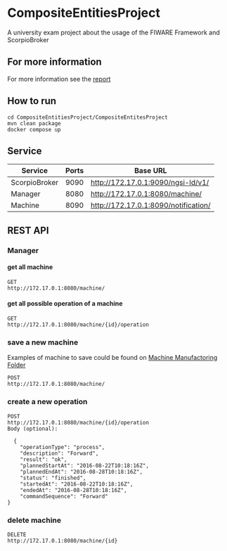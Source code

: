 # CompositeEntitiesProject
A university exam project about the usage of the FIWARE Framework and ScorpioBroker 
## For more information
For more information see the [report](Progetto_SWAM-DigitalTwin-FiWare.pdf)
## How to run
```
cd CompositeEntitiesProject/CompositeEntitesProject
mvn clean package
docker compose up
```
## Service
Service | Ports | Base URL |
--- | --- | --- |
ScorpioBroker | 9090 | http://172.17.0.1:9090/ngsi-ld/v1/|
Manager | 8080 | http://172.17.0.1:8080/machine/|
Machine | 8090| http://172.17.0.1:8090/notification/|


 
## REST API
### Manager
#### get all machine
```
GET 
http://172.17.0.1:8080/machine/
```
#### get all possible operation of a machine
```
GET
http://172.17.0.1:8080/machine/{id}/operation
```
### save a new machine
Examples of machine to save could be found on [Machine Manufactoring Folder](CompositeEntitiesProject/CompositeEntitiesManagerPrototype/src/main/resources/exampleOfContextInformation/MachineManufactoring)
```
POST
http://172.17.0.1:8080/machine/
```

### create a new operation
```
POST
http://172.17.0.1:8080/machine/{id}/operation
Body (optional):

  {
    "operationType": "process",
    "description": "Forward",
    "result": "ok",
    "plannedStartAt": "2016-08-22T10:18:16Z",
    "plannedEndAt": "2016-08-28T10:18:16Z",
    "status": "finished",
    "startedAt": "2016-08-22T10:18:16Z",
    "endedAt": "2016-08-28T10:18:16Z",
    "commandSequence": "Forward"
}
```

### delete machine
```
DELETE
http://172.17.0.1:8080/machine/{id}
```

